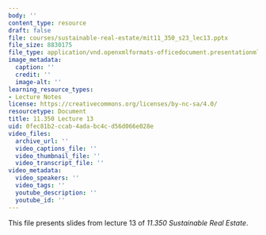 ```yaml
---
body: ''
content_type: resource
draft: false
file: courses/sustainable-real-estate/mit11_350_s23_lec13.pptx
file_size: 8830175
file_type: application/vnd.openxmlformats-officedocument.presentationml.presentation
image_metadata:
  caption: ''
  credit: ''
  image-alt: ''
learning_resource_types:
- Lecture Notes
license: https://creativecommons.org/licenses/by-nc-sa/4.0/
resourcetype: Document
title: 11.350 Lecture 13
uid: 0fec81b2-ccab-4ada-bc4c-d56d066e028e
video_files:
  archive_url: ''
  video_captions_file: ''
  video_thumbnail_file: ''
  video_transcript_file: ''
video_metadata:
  video_speakers: ''
  video_tags: ''
  youtube_description: ''
  youtube_id: ''
---
```

This file presents slides from lecture 13 of *11.350 Sustainable Real Estate*.